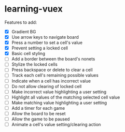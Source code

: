 # learning-vuex


Features to add:

- [x] Gradient BG
- [x] Use arrow keys to navigate board
- [x] Press a number to set a cell's value
- [x] Prevent setting a locked cell
- [x] Basic cell styling
- [ ] Add a border between the board's nonets
- [ ] Stylize the locked cells
- [ ] Press backspace or delete to clear a cell
- [ ] Track each cell's remaining possible values
- [ ] Indicate when a cell has incorrect value
- [ ] Do not allow clearing of locked cell
- [ ] Make incorrect value highlighting a user setting
- [ ] Highlight all values of the matching selected cell value
- [ ] Make matching value highlighting a user setting
- [ ] Add a timer for each game
- [ ] Allow the board to be reset
- [ ] Allow the game to be paused
- [ ] Animate a cell's value setting/clearing action
